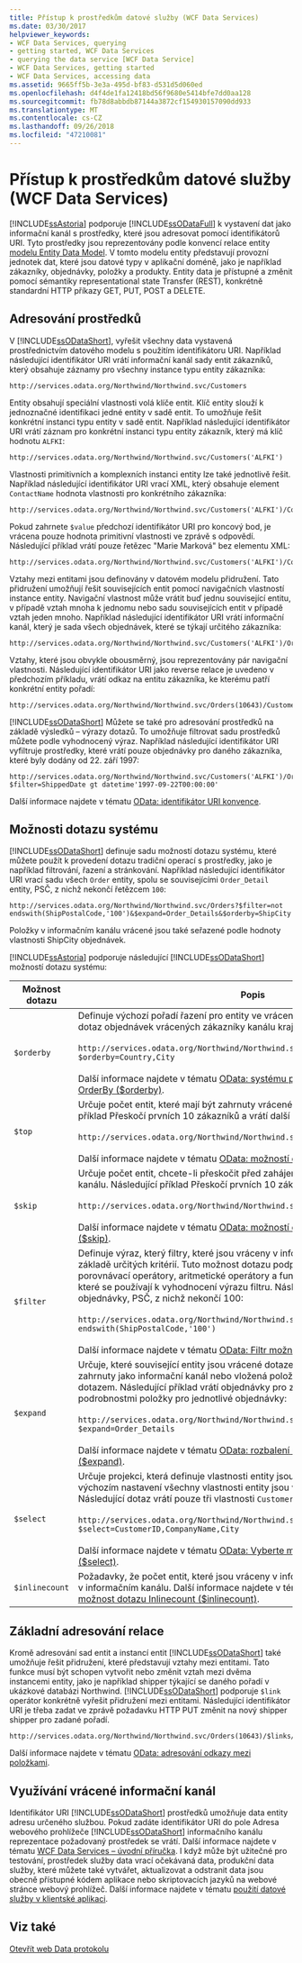 ```yaml
---
title: Přístup k prostředkům datové služby (WCF Data Services)
ms.date: 03/30/2017
helpviewer_keywords:
- WCF Data Services, querying
- getting started, WCF Data Services
- querying the data service [WCF Data Service]
- WCF Data Services, getting started
- WCF Data Services, accessing data
ms.assetid: 9665ff5b-3e3a-495d-bf83-d531d5d060ed
ms.openlocfilehash: d4f4de1fa12418bd56f9680e5414bfe7dd0aa128
ms.sourcegitcommit: fb78d8abbdb87144a3872cf154930157090dd933
ms.translationtype: MT
ms.contentlocale: cs-CZ
ms.lasthandoff: 09/26/2018
ms.locfileid: "47210081"
---
```

# <a name="accessing-data-service-resources-wcf-data-services"></a>Přístup k prostředkům datové služby (WCF Data Services)
[!INCLUDE[ssAstoria](../../../../includes/ssastoria-md.md)] podporuje [!INCLUDE[ssODataFull](../../../../includes/ssodatafull-md.md)] k vystavení dat jako informační kanál s prostředky, které jsou adresovat pomocí identifikátorů URI. Tyto prostředky jsou reprezentovány podle konvencí relace entity [modelu Entity Data Model](../../../../docs/framework/data/adonet/entity-data-model.md). V tomto modelu entity představují provozní jednotek dat, které jsou datové typy v aplikační doméně, jako je například zákazníky, objednávky, položky a produkty. Entity data je přístupné a změnit pomocí sémantiky representational state Transfer (REST), konkrétně standardní HTTP příkazy GET, PUT, POST a DELETE.  
  
## <a name="addressing-resources"></a>Adresování prostředků  
 V [!INCLUDE[ssODataShort](../../../../includes/ssodatashort-md.md)], vyřešit všechny data vystavená prostřednictvím datového modelu s použitím identifikátoru URI. Například následující identifikátor URI vrátí informační kanál sady entit zákazníků, který obsahuje záznamy pro všechny instance typu entity zákazníka:  
  
```  
http://services.odata.org/Northwind/Northwind.svc/Customers  
```  
  
 Entity obsahují speciální vlastnosti volá klíče entit. Klíč entity slouží k jednoznačné identifikaci jedné entity v sadě entit. To umožňuje řešit konkrétní instanci typu entity v sadě entit. Například následující identifikátor URI vrátí záznam pro konkrétní instanci typu entity zákazník, který má klíč hodnotu `ALFKI`:  
  
```  
http://services.odata.org/Northwind/Northwind.svc/Customers('ALFKI')  
```  
  
 Vlastnosti primitivních a komplexních instanci entity lze také jednotlivě řešit. Například následující identifikátor URI vrací XML, který obsahuje element `ContactName` hodnota vlastnosti pro konkrétního zákazníka:  
  
```  
http://services.odata.org/Northwind/Northwind.svc/Customers('ALFKI')/ContactName  
```  
  
 Pokud zahrnete `$value` předchozí identifikátor URI pro koncový bod, je vrácena pouze hodnota primitivní vlastnosti ve zprávě s odpovědí. Následující příklad vrátí pouze řetězec "Marie Marková" bez elementu XML:  
  
```  
http://services.odata.org/Northwind/Northwind.svc/Customers('ALFKI')/ContactName/$value  
```  
  
 Vztahy mezi entitami jsou definovány v datovém modelu přidružení. Tato přidružení umožňují řešit souvisejících entit pomocí navigačních vlastností instance entity. Navigační vlastnost může vrátit buď jednu související entitu, v případě vztah mnoha k jednomu nebo sadu souvisejících entit v případě vztah jeden mnoho. Například následující identifikátor URI vrátí informační kanál, který je sada všech objednávek, které se týkají určitého zákazníka:  
  
```  
http://services.odata.org/Northwind/Northwind.svc/Customers('ALFKI')/Orders  
```  
  
 Vztahy, které jsou obvykle obousměrný, jsou reprezentovány pár navigační vlastnosti. Následující identifikátor URI jako reverse relace je uvedeno v předchozím příkladu, vrátí odkaz na entitu zákazníka, ke kterému patří konkrétní entity pořadí:  
  
```  
http://services.odata.org/Northwind/Northwind.svc/Orders(10643)/Customer  
```  
  
 [!INCLUDE[ssODataShort](../../../../includes/ssodatashort-md.md)] Můžete se také pro adresování prostředků na základě výsledků – výrazy dotazů. To umožňuje filtrovat sadu prostředků můžete podle vyhodnocený výraz. Například následující identifikátor URI vyfiltruje prostředky, které vrátí pouze objednávky pro daného zákazníka, které byly dodány od 22. září 1997:  
  
```  
http://services.odata.org/Northwind/Northwind.svc/Customers('ALFKI')/Orders?$filter=ShippedDate gt datetime'1997-09-22T00:00:00'  
```  
  
 Další informace najdete v tématu [OData: identifikátor URI konvence](https://go.microsoft.com/fwlink/?LinkId=185564).  
  
## <a name="system-query-options"></a>Možnosti dotazu systému  
 [!INCLUDE[ssODataShort](../../../../includes/ssodatashort-md.md)] definuje sadu možností dotazu systému, které můžete použít k provedení dotazu tradiční operací s prostředky, jako je například filtrování, řazení a stránkování. Například následující identifikátor URI vrací sadu všech `Order` entity, spolu se souvisejícími `Order_Detail` entity, PSČ, z nichž nekončí řetězcem `100`:  
  
```  
http://services.odata.org/Northwind/Northwind.svc/Orders?$filter=not endswith(ShipPostalCode,'100')&$expand=Order_Details&$orderby=ShipCity  
```  
  
 Položky v informačním kanálu vrácené jsou také seřazené podle hodnoty vlastnosti ShipCity objednávek.  
  
 [!INCLUDE[ssAstoria](../../../../includes/ssastoria-md.md)] podporuje následující [!INCLUDE[ssODataShort](../../../../includes/ssodatashort-md.md)] možností dotazu systému:  
  
|Možnost dotazu|Popis|  
|------------------|-----------------|  
|`$orderby`|Definuje výchozí pořadí řazení pro entity ve vrácené informační kanál. Následující dotaz objednávek vrácených zákazníky kanálu kraj a Město:<br /><br /> `http://services.odata.org/Northwind/Northwind.svc/Customers?$orderby=Country,City`<br /><br /> Další informace najdete v tématu [OData: systému povolena možnost dotazu OrderBy ($orderby)](https://go.microsoft.com/fwlink/?LinkId=186968).|  
|`$top`|Určuje počet entit, které mají být zahrnuty vrácené informační kanál. Následující příklad Přeskočí prvních 10 zákazníků a vrátí další 10:<br /><br /> `http://services.odata.org/Northwind/Northwind.svc/Customers?$skip=10&$top=10`<br /><br /> Další informace najdete v tématu [OData: možností dotazu systému nahoru ($top)](https://go.microsoft.com/fwlink/?LinkId=186969).|  
|`$skip`|Určuje počet entit, chcete-li přeskočit před zahájením vrátit entity v informačním kanálu. Následující příklad Přeskočí prvních 10 zákazníků a vrátí další 10:<br /><br /> `http://services.odata.org/Northwind/Northwind.svc/Customers?$skip=10&$top=10`<br /><br /> Další informace najdete v tématu [OData: možností dotazu systému přeskočit ($skip)](https://go.microsoft.com/fwlink/?LinkId=186971).|  
|`$filter`|Definuje výraz, který filtry, které jsou vráceny v informačním kanálu entity na základě určitých kritérií. Tuto možnost dotazu podporuje sadu logických porovnávací operátory, aritmetické operátory a funkce předdefinovaného dotazu, které se používají k vyhodnocení výrazu filtru. Následující příklad vrátí všechny objednávky, PSČ, z nichž nekončí 100:<br /><br /> `http://services.odata.org/Northwind/Northwind.svc/Orders?$filter=not endswith(ShipPostalCode,'100')`<br /><br /> Další informace najdete v tématu [OData: Filtr možností dotazu systému ($filter)](https://go.microsoft.com/fwlink/?LinkId=186972).|  
|`$expand`|Určuje, které související entity jsou vrácené dotazem. Související entity jsou zahrnuty jako informační kanál nebo vložená položka s entitou vrácených dotazem. Následující příklad vrátí objednávky pro zákazníka "ALFKI" spolu s podrobnostmi položky pro jednotlivé objednávky:<br /><br /> `http://services.odata.org/Northwind/Northwind.svc/Customers('ALFKI')/Orders?$expand=Order_Details`<br /><br /> Další informace najdete v tématu [OData: rozbalení možností dotazu systému ($expand)](https://go.microsoft.com/fwlink/?LinkId=186973).|  
|`$select`|Určuje projekci, která definuje vlastnosti entity jsou vráceny v projekci. Ve výchozím nastavení všechny vlastnosti entity jsou vráceny v informačním kanálu. Následující dotaz vrátí pouze tři vlastnosti `Customer` entity:<br /><br /> `http://services.odata.org/Northwind/Northwind.svc/Customers?$select=CustomerID,CompanyName,City`<br /><br /> Další informace najdete v tématu [OData: Vyberte možností dotazu systému ($select)](https://go.microsoft.com/fwlink/?LinkID=186076).|  
|`$inlinecount`|Požadavky, že počet entit, které jsou vráceny v informačním kanálu bude zahrnuta v informačním kanálu. Další informace najdete v tématu [OData: systému povolena možnost dotazu Inlinecount ($inlinecount)](https://go.microsoft.com/fwlink/?LinkId=186975).|  
  
## <a name="addressing-relationships"></a>Základní adresování relace  
 Kromě adresování sad entit a instancí entit [!INCLUDE[ssODataShort](../../../../includes/ssodatashort-md.md)] také umožňuje řešit přidružení, které představují vztahy mezi entitami. Tato funkce musí být schopen vytvořit nebo změnit vztah mezi dvěma instancemi entity, jako je například shipper týkající se daného pořadí v ukázkové databázi Northwind. [!INCLUDE[ssODataShort](../../../../includes/ssodatashort-md.md)] podporuje `$link` operátor konkrétně vyřešit přidružení mezi entitami. Následující identifikátor URI je třeba zadat ve zprávě požadavku HTTP PUT změnit na nový shipper shipper pro zadané pořadí.  
  
```  
http://services.odata.org/Northwind/Northwind.svc/Orders(10643)/$links/Shipper  
```  
  
 Další informace najdete v tématu [OData: adresování odkazy mezi položkami](https://go.microsoft.com/fwlink/?LinkId=187351).  
  
## <a name="consuming-the-returned-feed"></a>Využívání vrácené informační kanál  
 Identifikátor URI [!INCLUDE[ssODataShort](../../../../includes/ssodatashort-md.md)] prostředků umožňuje data entity adresu určeného službou. Pokud zadáte identifikátor URI do pole Adresa webového prohlížeče [!INCLUDE[ssODataShort](../../../../includes/ssodatashort-md.md)] informačního kanálu reprezentace požadovaný prostředek se vrátí. Další informace najdete v tématu [WCF Data Services – úvodní příručka](../../../../docs/framework/data/wcf/quickstart-wcf-data-services.md). I když může být užitečné pro testování, prostředek služby data vrací očekávaná data, produkční data služby, které můžete také vytvářet, aktualizovat a odstranit data jsou obecně přístupné kódem aplikace nebo skriptovacích jazyků na webové stránce webový prohlížeč. Další informace najdete v tématu [použití datové služby v klientské aplikaci](../../../../docs/framework/data/wcf/using-a-data-service-in-a-client-application-wcf-data-services.md).  
  
## <a name="see-also"></a>Viz také  
 [Otevřít web Data protokolu](https://go.microsoft.com/fwlink/?LinkID=182204)
